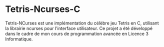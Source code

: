 # Tetris-Ncurses-C
Tetris-NCurses est une implémentation du célèbre jeu Tetris en C, utilisant la librairie ncurses pour l'interface utilisateur. Ce projet a été développé dans le cadre de mon cours de programmation avancée en Licence 3 Informatique. 
